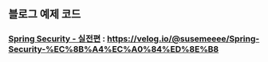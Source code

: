 ## 블로그 예제 코드

### [Spring Security - 실전편](https://github.com/susemeeee/blog-example-spring/tree/master/example-spring-security) : https://velog.io/@susemeeee/Spring-Security-%EC%8B%A4%EC%A0%84%ED%8E%B8

